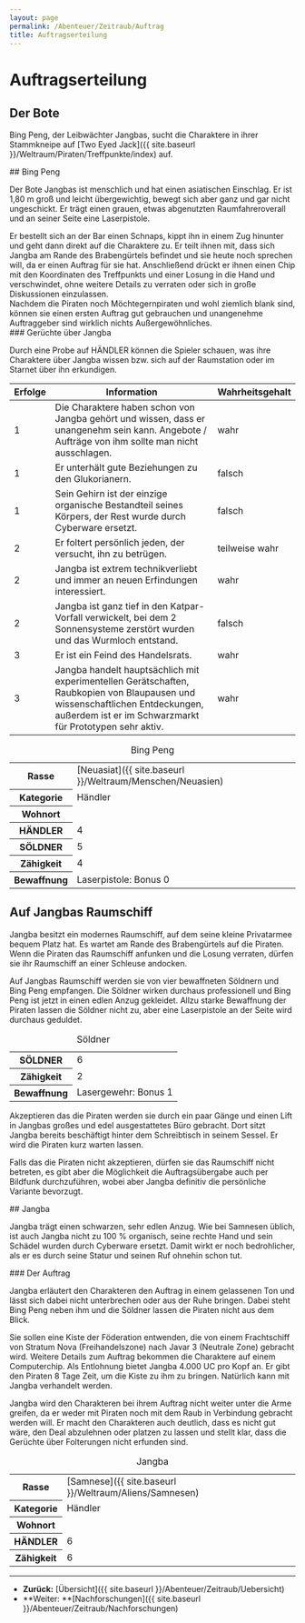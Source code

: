 ```yaml
---
layout: page
permalink: /Abenteuer/Zeitraub/Auftrag
title: Auftragserteilung
---
```



# Auftragserteilung


## Der Bote

Bing Peng, der Leibwächter Jangbas, sucht die Charaktere in ihrer Stammkneipe auf [Two Eyed Jack]({{ site.baseurl }}/Weltraum/Piraten/Treffpunkte/index) auf.

<div class="hinweis">
## Bing Peng

Der Bote Jangbas ist menschlich und hat einen asiatischen Einschlag. Er ist 1,80 m groß und leicht übergewichtig, bewegt sich aber ganz und gar nicht ungeschickt. Er trägt einen grauen, etwas abgenutzten Raumfahreroverall und an seiner Seite eine Laserpistole.

</div>
Er bestellt sich an der Bar einen Schnaps, kippt ihn in einem Zug hinunter und geht dann direkt auf die Charaktere zu. Er teilt ihnen mit, dass sich Jangba am Rande des Brabengürtels befindet und sie heute noch sprechen will, da er einen Auftrag für sie hat. Anschließend drückt er ihnen einen Chip mit den Koordinaten des Treffpunkts und einer Losung in die Hand und verschwindet, ohne weitere Details zu verraten oder sich in große Diskussionen einzulassen.

<div class="hinweis">
Nachdem die Piraten noch Möchtegernpiraten und wohl ziemlich blank sind, können sie einen ersten Auftrag gut gebrauchen und unangenehme Auftraggeber sind wirklich nichts Außergewöhnliches.

</div>
### Gerüchte über Jangba

Durch eine Probe auf HÄNDLER können die Spieler schauen, was ihre Charaktere über Jangba wissen bzw. sich auf der Raumstation oder im Starnet über ihn erkundigen.

<table>
<thead>
<tr><th>Erfolge</th><th>Information</th><th>Wahrheitsgehalt</th></tr>
</thead>
<tbody>
<tr><td>1</td><td>Die Charaktere haben schon von Jangba gehört und wissen, dass er unangenehm sein kann. Angebote / Aufträge von ihm sollte man nicht ausschlagen.</td><td>wahr</td></tr>
<tr><td>1</td><td>Er unterhält gute Beziehungen zu den Glukorianern.</td><td>falsch</td></tr>
<tr><td>1</td><td>Sein Gehirn ist der einzige organische Bestandteil seines Körpers, der Rest wurde durch Cyberware ersetzt.</td><td>falsch</td></tr>
<tr><td>2</td><td>Er foltert persönlich jeden, der versucht, ihn zu betrügen.</td><td>teilweise wahr</td></tr>
<tr><td>2</td><td>Jangba ist extrem technikverliebt und immer an neuen Erfindungen interessiert.</td><td>wahr</td></tr>
<tr><td>2</td><td>Jangba ist ganz tief in den Katpar-Vorfall verwickelt, bei dem 2 Sonnensysteme zerstört wurden und das Wurmloch entstand.</td><td>falsch</td></tr>
<tr><td>3</td><td>Er ist ein Feind des Handelsrats.</td><td>wahr</td></tr>
<tr><td>3</td><td>Jangba handelt hauptsächlich mit experimentellen Gerätschaften, Raubkopien von Blaupausen und wissenschaftlichen Entdeckungen, außerdem ist er im Schwarzmarkt für Prototypen sehr aktiv.</td><td>wahr</td></tr>
</tbody>
</table>

<aside>
<table data-type="slc">
<caption>Bing Peng</caption>
<tbody>
<tr><th>Rasse</th><td>[Neuasiat]({{ site.baseurl }}/Weltraum/Menschen/Neuasien)</td></tr>
<tr><th>Kategorie</th><td>Händler</td></tr>
<tr><th>Wohnort</th><td> </td></tr>
<tr><th>HÄNDLER</th><td>4</td></tr>
<tr><th>SÖLDNER</th><td>5</td></tr>
<tr><th>Zähigkeit</th><td>4</td></tr>
<tr><th>Bewaffnung</th><td>Laserpistole: Bonus 0</td></tr>
</tbody>
</table>
</aside>

## Auf Jangbas Raumschiff

Jangba besitzt ein modernes Raumschiff, auf dem seine kleine Privatarmee bequem Platz hat. Es wartet am Rande des Brabengürtels auf die Piraten. Wenn die Piraten das Raumschiff anfunken und die Losung verraten, dürfen sie ihr Raumschiff an einer Schleuse andocken.

Auf Jangbas Raumschiff werden sie von vier bewaffneten Söldnern und Bing Peng empfangen. Die Söldner wirken durchaus professionell und Bing Peng ist jetzt in einen edlen Anzug gekleidet. Allzu starke Bewaffnung der Piraten lassen die Söldner nicht zu, aber eine Laserpistole an der Seite wird durchaus geduldet.

<table>
<caption>Söldner</caption>
<tbody>
<tr><th>SÖLDNER</th><td>6</td></tr>
<tr><th>Zähigkeit</th><td>2</td></tr>
<tr><th>Bewaffnung</th><td>Lasergewehr: Bonus 1</td></tr>
</tbody>
</table>
Akzeptieren das die Piraten werden sie durch ein paar Gänge und einen Lift in Jangbas großes und edel ausgestattetes Büro gebracht. Dort sitzt Jangba bereits beschäftigt hinter dem Schreibtisch in seinem Sessel. Er wird die Piraten kurz warten lassen.

Falls das die Piraten nicht akzeptieren, dürfen sie das Raumschiff nicht betreten, es gibt aber die Möglichkeit die Auftragsübergabe auch per Bildfunk durchzuführen, wobei aber Jangba definitiv die persönliche Variante bevorzugt.

<div class="hinweis">
## Jangba

Jangba trägt einen schwarzen, sehr edlen Anzug. Wie bei Samnesen üblich, ist auch Jangba nicht zu 100 % organisch, seine rechte Hand und sein Schädel wurden durch Cyberware ersetzt. Damit wirkt er noch bedrohlicher, als er es durch seine Statur und seinen Ruf ohnehin schon tut.

</div>
### Der Auftrag

Jangba erläutert den Charakteren den Auftrag in einem gelassenen Ton und lässt sich dabei nicht unterbrechen oder aus der Ruhe bringen. Dabei steht Bing Peng neben ihm und die Söldner lassen die Piraten nicht aus dem Blick.

Sie sollen eine Kiste der Föderation entwenden, die von einem Frachtschiff von Stratum Nova (Freihandelszone) nach Javar 3 (Neutrale Zone) gebracht wird. Weitere Details zum Auftrag bekommen die Charaktere auf einem Computerchip. Als Entlohnung bietet Jangba 4.000 UC pro Kopf an. Er gibt den Piraten 8 Tage Zeit, um die Kiste zu ihm zu bringen. Natürlich kann mit Jangba verhandelt werden.

Jangba wird den Charakteren bei ihrem Auftrag nicht weiter unter die Arme greifen, da er weder mit Piraten noch mit dem Raub in Verbindung gebracht werden will. Er macht den Charakteren auch deutlich, dass es nicht gut wäre, den Deal abzulehnen oder platzen zu lassen und stellt klar, dass die Gerüchte über Folterungen nicht erfunden sind.


<aside>
<table data-type="slc">
<caption>Jangba</caption>
<tbody>
<tr><th>Rasse</th><td>[Samnese]({{ site.baseurl }}/Weltraum/Aliens/Samnesen)</td></tr>
<tr><th>Kategorie</th><td>Händler</td></tr>
<tr><th>Wohnort</th><td> </td></tr>
<tr><th>HÄNDLER</th><td>6</td></tr>
<tr><th>Zähigkeit</th><td>6</td></tr>
</tbody>
</table>

</aside>

***

- **Zurück:** [Übersicht]({{ site.baseurl }}/Abenteuer/Zeitraub/Uebersicht)
- **Weiter: **[Nachforschungen]({{ site.baseurl }}/Abenteuer/Zeitraub/Nachforschungen)



